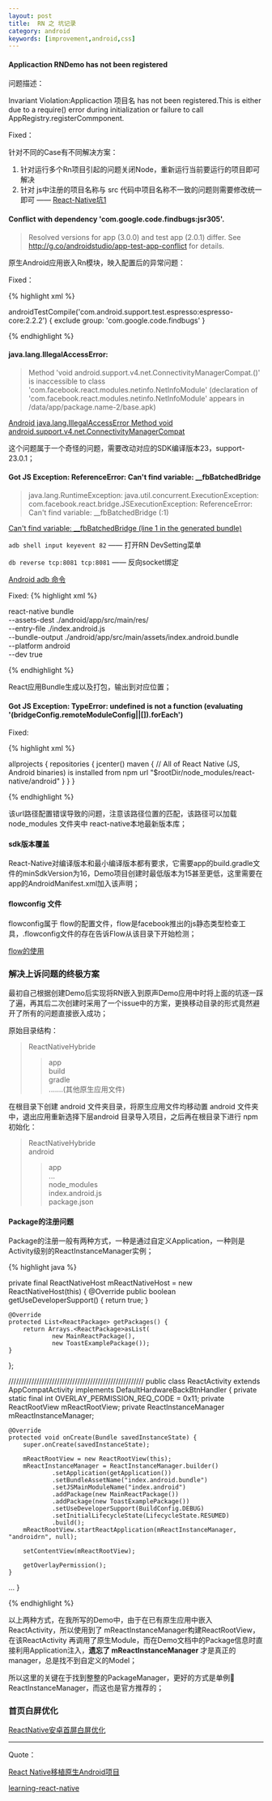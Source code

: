 ```yaml
---
layout: post
title:  RN 之 坑记录
category: android
keywords: [improvement,android,css]
---
```


#### Applicaction RNDemo has not been registered

问题描述：

Invariant Violation:Applicaction 项目名 has not been registered.This is either due to a require() error during initialization or failure to call AppRegistry.registerCommponent.

Fixed：

针对不同的Case有不同解决方案：

1. 针对运行多个Rn项目引起的问题关闭Node，重新运行当前要运行的项目即可解决     
2. 针对 js中注册的项目名称与 src 代码中项目名称不一致的问题则需要修改统一即可 —— [React-Native坑1](http://www.jianshu.com/p/82a09063e61c)             


####  Conflict with dependency 'com.google.code.findbugs:jsr305'.

> Resolved versions for app (3.0.0) and test app (2.0.1) differ. See http://g.co/androidstudio/app-test-app-conflict for details.

原生Android应用嵌入Rn模块，映入配置后的异常问题：

Fixed：

{% highlight xml %}

androidTestCompile('com.android.support.test.espresso:espresso-core:2.2.2') {
  exclude group: 'com.google.code.findbugs'
}

{% endhighlight  %}

#### java.lang.IllegalAccessError:

>  Method 'void android.support.v4.net.ConnectivityManagerCompat.()' is inaccessible to class 'com.facebook.react.modules.netinfo.NetInfoModule' (declaration of 'com.facebook.react.modules.netinfo.NetInfoModule' appears in /data/app/package.name-2/base.apk)


[Android java.lang.IllegalAccessError Method void android.support.v4.net.ConnectivityManagerCompat](https://github.com/facebook/react-native/issues/6152#issuecomment-200759453)

这个问题属于一个奇怪的问题，需要改动对应的SDK编译版本23，support-23.0.1；

####  Got JS Exception: ReferenceError: Can't find variable: \_\_fbBatchedBridge

>  java.lang.RuntimeException: java.util.concurrent.ExecutionException: com.facebook.react.bridge.JSExecutionException: ReferenceError: Can't find variable: \_\_fbBatchedBridge (<unknown file>:1)

[Can't find variable: __fbBatchedBridge (line 1 in the generated bundle)](https://github.com/facebook/react-native/issues/4881)

`adb shell input keyevent 82` —— 打开RN DevSetting菜单

`db reverse tcp:8081 tcp:8081` —— 反向socket绑定

[Android adb 命令](http://www.cnblogs.com/pixy/p/4739040.html)

Fixed:
{% highlight xml %}

react-native bundle \
   --assets-dest ./android/app/src/main/res/ \
   --entry-file ./index.android.js \
   --bundle-output ./android/app/src/main/assets/index.android.bundle \
   --platform android \
   --dev true

{% endhighlight  %}

React应用Bundle生成以及打包，输出到对应位置；

#### Got JS Exception: TypeError: undefined is not a function (evaluating '(bridgeConfig.remoteModuleConfig||[]).forEach')


Fixed:

{% highlight xml %}

allprojects {
    repositories {
        jcenter()
        maven {
          // All of React Native (JS, Android binaries) is installed from npm
          url "$rootDir/node_modules/react-native/android"
        }
    }
}

{% endhighlight  %}

该url路径配置错误导致的问题，注意该路径位置的匹配，该路径可以加载 node_modules 文件夹中 react-native本地最新版本库；

#### sdk版本覆盖

<uses-sdk tools:overrideLibrary="com.facebook.react"/>

React-Native对编译版本和最小编译版本都有要求，它需要app的build.gradle文件的minSdkVersion为16，Demo项目创建时最低版本为15甚至更低，这里需要在app的AndroidManifest.xml加入该声明；


####  flowconfig 文件

flowconfig属于 flow的配置文件，flow是facebook推出的js静态类型检查工具，.flowconfig文件的存在告诉Flow从该目录下开始检测；

[flow的使用](http://www.weidu8.net/wx/1009148309482813)

### 解决上诉问题的终极方案

最初自己根据创建Demo后实现将RN嵌入到原声Demo应用中时将上面的坑逐一踩了遍，再其后二次创建时采用了一个issue中的方案，更换移动目录的形式竟然避开了所有的问题直接嵌入成功；

原始目录结构：

> ReactNativeHybride                
> >  app      
> >  build            
> >  gradle            
> >  .......(其他原生应用文件)

在根目录下创建 android 文件夹目录，将原生应用文件均移动置 android 文件夹中，退出应用重新选择下层android 目录导入项目，之后再在根目录下进行 npm 初始化：

> ReactNativeHybride            
> android          
> > app            
> > ...               
> node_modules          
> index.android.js     
> package.json  


#### Package的注册问题

Package的注册一般有两种方式，一种是通过自定义Application，一种则是Activity级别的ReactInstanceManager实例；

{% highlight java %}

private final ReactNativeHost mReactNativeHost = new ReactNativeHost(this) {
    @Override
    public boolean getUseDeveloperSupport() {
        return true;
    }

    @Override
    protected List<ReactPackage> getPackages() {
        return Arrays.<ReactPackage>asList(
                new MainReactPackage(),
                new ToastExamplePackage());
    }
};

/////////////////////////////////////////////////////
public class ReactActivity extends AppCompatActivity implements DefaultHardwareBackBtnHandler {
    private static final int OVERLAY_PERMISSION_REQ_CODE = 0x11;
    private ReactRootView mReactRootView;
    private ReactInstanceManager mReactInstanceManager;

    @Override
    protected void onCreate(Bundle savedInstanceState) {
        super.onCreate(savedInstanceState);

        mReactRootView = new ReactRootView(this);
        mReactInstanceManager = ReactInstanceManager.builder()
                .setApplication(getApplication())
                .setBundleAssetName("index.android.bundle")
                .setJSMainModuleName("index.android")
                .addPackage(new MainReactPackage())
                .addPackage(new ToastExamplePackage())
                .setUseDeveloperSupport(BuildConfig.DEBUG)
                .setInitialLifecycleState(LifecycleState.RESUMED)
                .build();
        mReactRootView.startReactApplication(mReactInstanceManager, "androidrn", null);

        setContentView(mReactRootView);

        getOverlayPermission();
    }
  ...
}

{% endhighlight  %}

以上两种方式，在我所写的Demo中，由于在已有原生应用中嵌入ReactActivity，所以使用到了 mReactInstanceManager构建ReactRootView，在该ReactActivity 再调用了原生Module，而在Demo文档中的Package信息时直接利用Application注入，**遗忘了
mReactInstanceManager** 才是真正的manager，总是找不到自定义的Model；

所以这里的关键在于找到整整的PackageManager，更好的方式是单例🌰ReactInstanceManager，而这也是官方推荐的；


### 首页白屏优化

[ReactNative安卓首屏白屏优化](https://github.com/cnsnake11/blog/blob/master/ReactNative%E5%BC%80%E5%8F%91%E6%8C%87%E5%AF%BC/ReactNative%E5%AE%89%E5%8D%93%E9%A6%96%E5%B1%8F%E7%99%BD%E5%B1%8F%E4%BC%98%E5%8C%96.md)

---

Quote：

[React Native移植原生Android项目](http://www.lcode.org/react-native%E7%A7%BB%E6%A4%8D%E5%8E%9F%E7%94%9Fandroid%E9%A1%B9%E7%9B%AE-%E5%B7%B2%E6%9B%B4%E6%96%B0%E7%89%88%E6%9C%AC/)

[learning-react-native](https://trello.com/b/Lbq1o6L9/learning-react-native)
